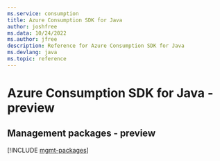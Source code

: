 ```yaml
---
ms.service: consumption
title: Azure Consumption SDK for Java
author: joshfree
ms.data: 10/24/2022
ms.author: jfree
description: Reference for Azure Consumption SDK for Java
ms.devlang: java
ms.topic: reference
---
```

# Azure Consumption SDK for Java - preview

## Management packages - preview
[!INCLUDE [mgmt-packages](consumption-mgmt-index.md)]